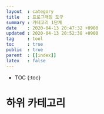 ```yaml
---
layout  : category
title   : 프로그래밍 도구
summary : 카테고리 1단계 
date    : 2020-04-13 20:47:32 +0900
updated : 2020-04-13 20:52:38 +0900
tag     : tool 
toc     : true
public  : true
parent  : [[index]]
latex   : false
---
```

* TOC
{:toc}

# 하위 카테고리 
